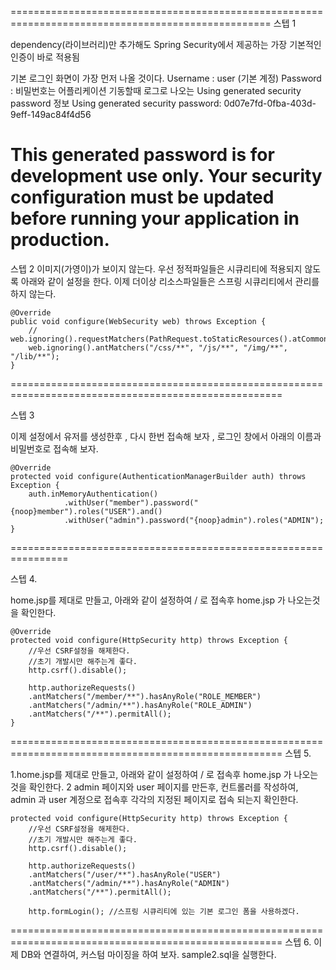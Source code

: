 ===================================================================================================
스텝 1

dependency(라이브러리)만 추가해도 Spring Security에서 제공하는 가장 기본적인 인증이 바로 적용됨

기본 로그인 화면이 가장 먼저 나올 것이다.
Username : user (기본 계정)
Password : 비밀번호는 어플리케이션 기동할때 로그로 나오는 Using generated security password 정보
Using generated security password: 0d07e7fd-0fba-403d-9eff-149ac84f4d56

This generated password is for development use only. Your security configuration must be updated before running your application in production.
==================================================================================
스텝 2
	이미지(가영이)가 보이지 않는다.
	우선 정적파일들은 시큐리티에 적용되지 않도록 아래와 같이 설정을 한다.
	이제 더이상 리소스파일들은 스프링 시큐리티에서 관리를 하지 않는다.	

	@Override
	public void configure(WebSecurity web) throws Exception {
		// web.ignoring().requestMatchers(PathRequest.toStaticResources().atCommonLocations());
		web.ignoring().antMatchers("/css/**", "/js/**", "/img/**", "/lib/**");
	}
=====================================================================================================

스텝 3

이제 설정에서 유저를 생성한후 , 다시 한번 접속해 보자 , 로그인 창에서 아래의 이름과 비밀번호로 접속해 보자.

	@Override
	protected void configure(AuthenticationManagerBuilder auth) throws Exception {
	    auth.inMemoryAuthentication()
	            .withUser("member").password("{noop}member").roles("USER").and()
	            .withUser("admin").password("{noop}admin").roles("ADMIN");
	}
================================================================

스텝 4.

home.jsp를 제대로 만들고, 아래와 같이 설정하여 / 로 접속후 home.jsp 가 나오는것을 확인한다.

	@Override
	protected void configure(HttpSecurity http) throws Exception {
		//우선 CSRF설정을 해제한다.
		//초기 개발시만 해주는게 좋다.
		http.csrf().disable();
		
		http.authorizeRequests()
		.antMatchers("/member/**").hasAnyRole("ROLE_MEMBER") 
		.antMatchers("/admin/**").hasAnyRole("ROLE_ADMIN")
		.antMatchers("/**").permitAll();		
	}
=====================================================================================================
스텝 5.

1.home.jsp를 제대로 만들고, 아래와 같이 설정하여 / 로 접속후 home.jsp 가 나오는것을 확인한다.
2 admin 페이지와 user 페이지를 만든후, 컨트롤러를 작성하여, admin 과 user 계정으로 접속후 각각의 지정된 페이지로 접속 되는지 확인한다.

	protected void configure(HttpSecurity http) throws Exception {
		//우선 CSRF설정을 해제한다.
		//초기 개발시만 해주는게 좋다.
		http.csrf().disable();
		
		http.authorizeRequests()
		.antMatchers("/user/**").hasAnyRole("USER") 
		.antMatchers("/admin/**").hasAnyRole("ADMIN")
		.antMatchers("/**").permitAll();
		
		http.formLogin(); //스프링 시큐리티에 있는 기본 로그인 폼을 사용하겠다.
		
=====================================================================================================
스텝 6. 이제 DB와 연결하여, 커스텀 마이징을 하여 보자.
sample2.sql을 실행한다.

		
